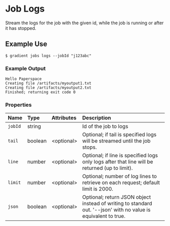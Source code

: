 # Job Logs

Stream the logs for the job with the given id, while the job is running or after it has stopped.

## Example Use

```text
$ gradient jobs logs --jobId "j123abc"
```

### Example Output

```text
Hello Paperspace
Creating file /artifacts/myoutput1.txt
Creating file /artifacts/myoutput2.txt
Finished; returning exit code 0
```

### **Properties**

| Name | Type | Attributes | Description |
| :--- | :--- | :--- | :--- |
| `jobId` | string |  | Id of the job to logs |
| `tail` | boolean | &lt;optional&gt; | Optional; if tail is specified logs will be streamed until the job stops. |
| `line` | number | &lt;optional&gt; | Optional; if line is specified logs only logs after that line will be returned \(up to limit\). |
| `limit` | number | &lt;optional&gt; | Optional; number of log lines to retrieve on each request; default limit is 2000. |
| `json` | boolean | &lt;optional&gt; | Optional; return JSON object instead of writing to standard out. '--json' with no value is equivalent to true. |

